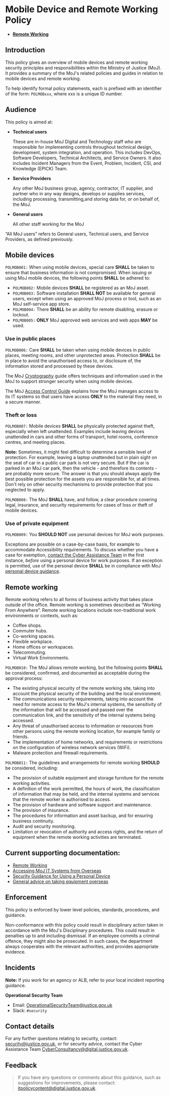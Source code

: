 # Mobile Device and Remote Working Policy

-   **[Remote Working](remote-working.md)**  


## Introduction

This policy gives an overview of mobile devices and remote working security principles and responsibilities within the Ministry of Justice \(MoJ\). It provides a summary of the MoJ's related policies and guides in relation to mobile devices and remote working.

To help identify formal policy statements, each is prefixed with an identifier of the form: `POLMOBxxx`, where xxx is a unique ID number.

## Audience

This policy is aimed at:

-   **Technical users**

    These are in-house MoJ Digital and Technology staff who are responsible for implementing controls throughout technical design, development, system integration, and operation. This includes DevOps, Software Developers, Technical Architects, and Service Owners. It also includes Incident Managers from the Event, Problem, Incident, CSI, and Knowledge \(EPICK\) Team.

-   **Service Providers**

    Any other MoJ business group, agency, contractor, IT supplier, and partner who in any way designs, develops or supplies services, including processing, transmitting,and storing data for, or on behalf of, the MoJ.

-   **General users**

    All other staff working for the MoJ


“All MoJ users” refers to General users, Technical users, and Service Providers, as defined previously.

## Mobile devices

`POLMOB001:` When using mobile devices, special care **SHALL** be taken to ensure that business information is not compromised. When issuing or using MoJ mobile devices, the following points **SHALL** be adhered to:

-   `POLMOB002:` Mobile devices **SHALL** be registered as an MoJ asset.
-   `POLMOB003:` Software installation **SHALL NOT** be available for general users, except when using an approved MoJ process or tool, such as an MoJ self-service app store.
-   `POLMOB004:` There **SHALL** be an ability for remote disabling, erasure or lockout.
-   `POLMOB005:` **ONLY** MoJ approved web services and web apps **MAY** be used.

### Use in public places

`POLMOB006:` Care **SHALL** be taken when using mobile devices in public places, meeting rooms, and other unprotected areas. Protection **SHALL** be in place to avoid the unauthorised access to, or disclosure of, the information stored and processed by these devices.

The MoJ [Cryptography](cryptography.md) guide offers techniques and information used in the MoJ to support stronger security when using mobile devices.

The MoJ [Access Control Guide](access-control-guide.md) explains how the MoJ manages access to its IT systems so that users have access **ONLY** to the material they need, in a secure manner.

### Theft or loss

`POLMOB007:` Mobile devices **SHALL** be physically protected against theft, especially when left unattended. Examples include leaving devices unattended in cars and other forms of transport, hotel rooms, conference centres, and meeting places.

**Note:** Sometimes, it might feel difficult to determine a sensible level of protection. For example, leaving a laptop unattended but in plain sight on the seat of car in a public car park is not very secure. But if the car is parked in an MoJ car park, then the vehicle - and therefore its contents - are probably more secure. The answer is that you should always apply the best possible protection for the assets you are responsible for, at all times. Don't rely on other security mechanisms to provide protection that you neglected to apply.

`POLMOB008:` The MoJ **SHALL** have, and follow, a clear procedure covering legal, insurance, and security requirements for cases of loss or theft of mobile devices.

### Use of private equipment

`POLMOB009:` You **SHOULD NOT** use personal devices for MoJ work purposes.

Exceptions are possible on a case-by-case basis, for example to accommodate Accessibility requirements. To discuss whether you have a case for exemption, [contact the Cyber Assistance Team](#contact-details) in the first instance, *before* using a personal device for work purposes. If an exception is permitted, use of the personal device **SHALL** be in compliance with MoJ [personal device guidance](personal-devices.md).

## Remote working

Remote working refers to all forms of business activity that takes place outside of the office. Remote working is sometimes described as “Working From Anywhere”. Remote working locations include non-traditional work environments or contexts, such as:

-   Coffee shops.
-   Commuter hubs.
-   Co-working spaces.
-   Flexible workplace.
-   Home offices or workspaces.
-   Telecommuting.
-   Virtual Work Environments.

`POLMOB010:` The MoJ allows remote working, but the following points **SHALL** be considered, confirmed, and documented as acceptable during the approval process:

-   The existing physical security of the remote working site, taking into account the physical security of the building and the local environment.
-   The communications security requirements, taking into account the need for remote access to the MoJ's internal systems, the sensitivity of the information that will be accessed and passed over the communication link, and the sensitivity of the internal systems being accessed.
-   Any threat of unauthorised access to information or resources from other persons using the remote working location, for example family or friends.
-   The implementation of home networks, and requirements or restrictions on the configuration of wireless network services \(WiFi\).
-   Malware protection and firewall requirements.

`POLMOB011:` The guidelines and arrangements for remote working **SHOULD** be considered, including:

-   The provision of suitable equipment and storage furniture for the remote working activities.
-   A definition of the work permitted, the hours of work, the classification of information that may be held, and the internal systems and services that the remote worker is authorised to access.
-   The provision of hardware and software support and maintenance.
-   The provision of insurance.
-   The procedures for information and asset backup, and for ensuring business continuity.
-   Audit and security monitoring.
-   Limitation or revocation of authority and access rights, and the return of equipment when the remote working activities are terminated.

## Current supporting documentation:

-   [Remote Working](remote-working.md)
-   [Accessing MoJ IT Systems from Overseas](accessing-moj-it-systems-from-overseas.md)
-   [Security Guidance for Using a Personal Device](personal-devices.md)
-   [General advice on taking equipment overseas](general-advice-on-taking-equipment-overseas.md)

## Enforcement

This policy is enforced by lower level policies, standards, procedures, and guidance.

Non-conformance with this policy could result in disciplinary action taken in accordance with the MoJ's Disciplinary procedures. This could result in penalties up to and including dismissal. If an employee commits a criminal offence, they might also be prosecuted. In such cases, the department always cooperates with the relevant authorities, and provides appropriate evidence.

## Incidents

**Note:** If you work for an agency or ALB, refer to your local incident reporting guidance.

**Operational Security Team**

-   Email: [OperationalSecurityTeam@justice.gov.uk](mailto:OperationalSecurityTeam@justice.gov.uk)
-   Slack: `#security`

## Contact details

For any further questions relating to security, contact: [security@justice.gov.uk](mailto:security@justice.gov.uk), or for security advice, contact the Cyber Assistance Team [CyberConsultancy@digital.justice.gov.uk](mailto:CyberConsultancy@digital.justice.gov.uk).

## Feedback

> If you have any questions or comments about this guidance, such as suggestions for improvements, please contact: [itpolicycontent@digital.justice.gov.uk](mailto:itpolicycontent@digital.justice.gov.uk).

